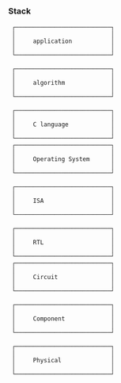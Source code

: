 ### Stack

     ┌───────────────────────────┐
     │                           │
     │     application           │
     │                           │
     └───────────────────────────┘

     ┌───────────────────────────┐
     │                           │
     │     algorithm             │
     │                           │
     └───────────────────────────┘

     ┌───────────────────────────┐
     │                           │
     │     C language            │
     │                           │
     └───────────────────────────┘
     ┌───────────────────────────┐
     │                           │
     │     Operating System      │
     │                           │
     └───────────────────────────┘

     ┌───────────────────────────┐
     │                           │
     │     ISA                   │
     │                           │
     └───────────────────────────┘

     ┌───────────────────────────┐
     │                           │
     │     RTL                   │
     │                           │
     └───────────────────────────┘
     ┌───────────────────────────┐
     │                           │
     │     Circuit               │
     │                           │
     └───────────────────────────┘

     ┌───────────────────────────┐
     │                           │
     │     Component             │
     │                           │
     └───────────────────────────┘

     ┌───────────────────────────┐
     │                           │
     │     Physical              │
     │                           │
     └───────────────────────────┘


